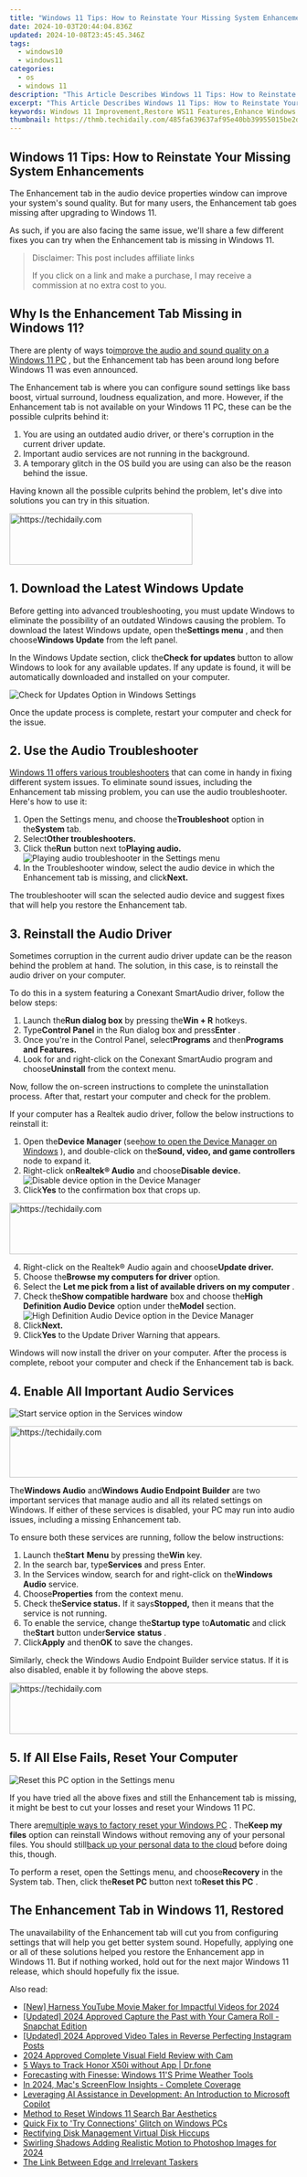 ```yaml
---
title: "Windows 11 Tips: How to Reinstate Your Missing System Enhancements"
date: 2024-10-03T20:44:04.836Z
updated: 2024-10-08T23:45:45.346Z
tags:
  - windows10
  - windows11
categories:
  - os
  - windows 11
description: "This Article Describes Windows 11 Tips: How to Reinstate Your Missing System Enhancements"
excerpt: "This Article Describes Windows 11 Tips: How to Reinstate Your Missing System Enhancements"
keywords: Windows 11 Improvement,Restore WS11 Features,Enhance Windows 11,Fix Missing WS11 Upgrades,Reinstate WS11 Components,Recover WS11 Add-Ons,Update WS11 Lacks
thumbnail: https://thmb.techidaily.com/485fa639637af95e40bb39955015be2d5660936e6475a435b4a4c85695223b88.jpg
---
```


## Windows 11 Tips: How to Reinstate Your Missing System Enhancements

 The Enhancement tab in the audio device properties window can improve your system's sound quality. But for many users, the Enhancement tab goes missing after upgrading to Windows 11.

 As such, if you are also facing the same issue, we'll share a few different fixes you can try when the Enhancement tab is missing in Windows 11.

>  Disclaimer: This post includes affiliate links
>
>  If you click on a link and make a purchase, I may receive a commission at no extra cost to you.
>

## Why Is the Enhancement Tab Missing in Windows 11?

 There are plenty of ways to[improve the audio and sound quality on a Windows 11 PC](https://www.makeuseof.com/windows-11-improve-audio-quality/) , but the Enhancement tab has been around long before Windows 11 was even announced.

 The Enhancement tab is where you can configure sound settings like bass boost, virtual surround, loudness equalization, and more. However, if the Enhancement tab is not available on your Windows 11 PC, these can be the possible culprits behind it:

1. You are using an outdated audio driver, or there's corruption in the current driver update.
2. Important audio services are not running in the background.
3. A temporary glitch in the OS build you are using can also be the reason behind the issue.

 Having known all the possible culprits behind the problem, let's dive into solutions you can try in this situation.

<!-- affiliate ads begin -->
<a href="https://wigfever.sjv.io/c/5597632/2014857/22899" target="_top" id="2014857">
  <img src="//a.impactradius-go.com/display-ad/22899-2014857" border="0" alt="https://techidaily.com" width="320" height="90"/>
</a>
<img height="0" width="0" src="https://wigfever.sjv.io/i/5597632/2014857/22899" style="position:absolute;visibility:hidden;" border="0" />
<!-- affiliate ads end -->

## 1\. Download the Latest Windows Update

 Before getting into advanced troubleshooting, you must update Windows to eliminate the possibility of an outdated Windows causing the problem. To download the latest Windows update, open the**Settings menu** , and then choose**Windows Update** from the left panel.

 In the Windows Update section, click the**Check for updates** button to allow Windows to look for any available updates. If any update is found, it will be automatically downloaded and installed on your computer.

![Check for Updates Option in Windows Settings](https://static1.makeuseofimages.com/wordpress/wp-content/uploads/2022/12/check-for-updates-option.jpg)

 Once the update process is complete, restart your computer and check for the issue.

## 2\. Use the Audio Troubleshooter

[Windows 11 offers various troubleshooters](https://www.makeuseof.com/windows-11-troubleshooters/) that can come in handy in fixing different system issues. To eliminate sound issues, including the Enhancement tab missing problem, you can use the audio troubleshooter. Here's how to use it:

1. Open the Settings menu, and choose the**Troubleshoot** option in the**System** tab.
2. Select**Other troubleshooters.**
3. Click the**Run** button next to**Playing audio.**  
![Playing audio troubleshooter in the Settings menu](https://static1.makeuseofimages.com/wordpress/wp-content/uploads/2023/01/playing-audio-troubleshooter.jpg)
4. In the Troubleshooter window, select the audio device in which the Enhancement tab is missing, and click**Next.**

 The troubleshooter will scan the selected audio device and suggest fixes that will help you restore the Enhancement tab.

## 3\. Reinstall the Audio Driver

 Sometimes corruption in the current audio driver update can be the reason behind the problem at hand. The solution, in this case, is to reinstall the audio driver on your computer.

 To do this in a system featuring a Conexant SmartAudio driver, follow the below steps:

1. Launch the**Run dialog box** by pressing the**Win + R** hotkeys.
2. Type**Control Panel** in the Run dialog box and press**Enter** .
3. Once you're in the Control Panel, select**Programs** and then**Programs and Features.**
4. Look for and right-click on the Conexant SmartAudio program and choose**Uninstall** from the context menu.

 Now, follow the on-screen instructions to complete the uninstallation process. After that, restart your computer and check for the problem.

 If your computer has a Realtek audio driver, follow the below instructions to reinstall it:

1. Open the**Device Manager** (see[how to open the Device Manager on Windows](https://www.makeuseof.com/windows-open-device-manager/) ), and double-click on the**Sound, video, and game controllers** node to expand it.
2. Right-click on**Realtek® Audio** and choose**Disable device.**  
![Disable device option in the Device Manager](https://static1.makeuseofimages.com/wordpress/wp-content/uploads/2023/01/disable-device-option.jpg)
3. Click**Yes** to the confirmation box that crops up.

<!-- affiliate ads begin -->
<a href="https://ephamedtechinc.pxf.io/c/5597632/2136619/26400" target="_top" id="2136619">
  <img src="//a.impactradius-go.com/display-ad/26400-2136619" border="0" alt="https://techidaily.com" width="728" height="90"/>
</a>
<img height="0" width="0" src="https://ephamedtechinc.pxf.io/i/5597632/2136619/26400" style="position:absolute;visibility:hidden;" border="0" />
<!-- affiliate ads end -->

4. Right-click on the Realtek® Audio again and choose**Update driver.**
5. Choose the**Browse my computers for driver** option.
6. Select the **Let me pick from a list of available drivers on my computer** .
7. Check the**Show compatible hardware** box and choose the**High Definition Audio Device** option under the**Model** section.  
![High Definition Audio Device option in the Device Manager](https://static1.makeuseofimages.com/wordpress/wp-content/uploads/2023/01/high-defination-audio-device.jpg)
8. Click**Next.**
9. Click**Yes** to the Update Driver Warning that appears.

 Windows will now install the driver on your computer. After the process is complete, reboot your computer and check if the Enhancement tab is back.

## 4\. Enable All Important Audio Services

![Start service option in the Services window](https://static1.makeuseofimages.com/wordpress/wp-content/uploads/2023/01/start-service.jpg)

<!-- affiliate ads begin -->
<a href="https://smilemakers.pxf.io/c/5597632/2123901/26106" target="_top" id="2123901">
  <img src="//a.impactradius-go.com/display-ad/26106-2123901" border="0" alt="https://techidaily.com" width="728" height="90"/>
</a>
<img height="0" width="0" src="https://smilemakers.pxf.io/i/5597632/2123901/26106" style="position:absolute;visibility:hidden;" border="0" />
<!-- affiliate ads end -->

 The**Windows Audio** and**Windows Audio Endpoint Builder** are two important services that manage audio and all its related settings on Windows. If either of these services is disabled, your PC may run into audio issues, including a missing Enhancement tab.

 To ensure both these services are running, follow the below instructions:

1. Launch the**Start** **Menu** by pressing the**Win** key.
2. In the search bar, type**Services** and press Enter.
3. In the Services window, search for and right-click on the**Windows Audio** service.
4. Choose**Properties** from the context menu.
5. Check the**Service status.** If it says**Stopped,** then it means that the service is not running.
6. To enable the service, change the**Startup type** to**Automatic** and click the**Start** button under**Service** **status** .
7. Click**Apply** and then**OK** to save the changes.

 Similarly, check the Windows Audio Endpoint Builder service status. If it is also disabled, enable it by following the above steps.

<!-- affiliate ads begin -->
<a href="https://ephamedtechinc.pxf.io/c/5597632/2136612/26400" target="_top" id="2136612">
  <img src="//a.impactradius-go.com/display-ad/26400-2136612" border="0" alt="https://techidaily.com" width="728" height="90"/>
</a>
<img height="0" width="0" src="https://ephamedtechinc.pxf.io/i/5597632/2136612/26400" style="position:absolute;visibility:hidden;" border="0" />
<!-- affiliate ads end -->

## 5\. If All Else Fails, Reset Your Computer

![Reset this PC option in the Settings menu](https://static1.makeuseofimages.com/wordpress/wp-content/uploads/2023/01/reset-this-pc.jpg)

 If you have tried all the above fixes and still the Enhancement tab is missing, it might be best to cut your losses and reset your Windows 11 PC.

 There are[multiple ways to factory reset your Windows PC](https://www.makeuseof.com/tag/4-ways-factory-reset-windows-computer/) . The**Keep my files** option can reinstall Windows without removing any of your personal files. You should still[back up your personal data to the cloud](https://www.makeuseof.com/tag/backup-windows-computer-cloud/) before doing this, though.

 To perform a reset, open the Settings menu, and choose**Recovery** in the System tab. Then, click the**Reset PC** button next to**Reset this PC** .

## The Enhancement Tab in Windows 11, Restored

 The unavailability of the Enhancement tab will cut you from configuring settings that will help you get better system sound. Hopefully, applying one or all of these solutions helped you restore the Enhancement app in Windows 11\. But if nothing worked, hold out for the next major Windows 11 release, which should hopefully fix the issue.

<ins class="adsbygoogle"
     style="display:block"
     data-ad-format="autorelaxed"
     data-ad-client="ca-pub-7571918770474297"
     data-ad-slot="1223367746"></ins>

<ins class="adsbygoogle"
     style="display:block"
     data-ad-client="ca-pub-7571918770474297"
     data-ad-slot="8358498916"
     data-ad-format="auto"
     data-full-width-responsive="true"></ins>

<span class="atpl-alsoreadstyle">Also read:</span>
<div><ul>
<li><a href="https://eaxpv-info.techidaily.com/new-harness-youtube-movie-maker-for-impactful-videos-for-2024/"><u>[New] Harness YouTube Movie Maker for Impactful Videos for 2024</u></a></li>
<li><a href="https://snapchat-videos.techidaily.com/updated-2024-approved-capture-the-past-with-your-camera-roll-snapchat-edition/"><u>[Updated] 2024 Approved Capture the Past with Your Camera Roll - Snapchat Edition</u></a></li>
<li><a href="https://instagram-video-recordings.techidaily.com/updated-2024-approved-video-tales-in-reverse-perfecting-instagram-posts/"><u>[Updated] 2024 Approved Video Tales in Reverse Perfecting Instagram Posts</u></a></li>
<li><a href="https://extra-information.techidaily.com/2024-approved-complete-visual-field-review-with-cam/"><u>2024 Approved Complete Visual Field Review with Cam</u></a></li>
<li><a href="https://android-location-track.techidaily.com/5-ways-to-track-honor-x50i-without-app-drfone-by-drfone-virtual-android/"><u>5 Ways to Track Honor X50i without App | Dr.fone</u></a></li>
<li><a href="https://win11.techidaily.com/forecasting-with-finesse-windows-11s-prime-weather-tools/"><u>Forecasting with Finesse: Windows 11'S Prime Weather Tools</u></a></li>
<li><a href="https://on-screen-recording.techidaily.com/in-2024-macs-screenflow-insights-complete-coverage/"><u>In 2024, Mac's ScreenFlow Insights - Complete Coverage</u></a></li>
<li><a href="https://win11.techidaily.com/leveraging-ai-assistance-in-development-an-introduction-to-microsoft-copilot/"><u>Leveraging AI Assistance in Development: An Introduction to Microsoft Copilot</u></a></li>
<li><a href="https://win11.techidaily.com/method-to-reset-windows-11-search-bar-aesthetics/"><u>Method to Reset Windows 11 Search Bar Aesthetics</u></a></li>
<li><a href="https://win11.techidaily.com/quick-fix-to-try-connections-glitch-on-windows-pcs/"><u>Quick Fix to 'Try Connections' Glitch on Windows PCs</u></a></li>
<li><a href="https://win11.techidaily.com/rectifying-disk-management-virtual-disk-hiccups/"><u>Rectifying Disk Management Virtual Disk Hiccups</u></a></li>
<li><a href="https://some-skills.techidaily.com/swirling-shadows-adding-realistic-motion-to-photoshop-images-for-2024/"><u>Swirling Shadows Adding Realistic Motion to Photoshop Images for 2024</u></a></li>
<li><a href="https://win11.techidaily.com/the-link-between-edge-and-irrelevant-taskers/"><u>The Link Between Edge and Irrelevant Taskers</u></a></li>
</ul></div>


